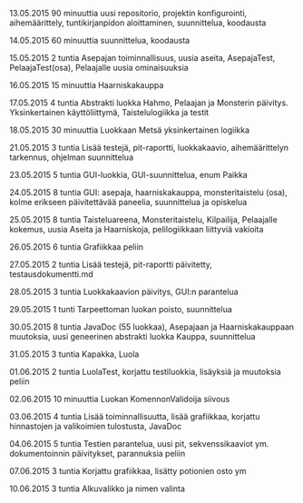 13.05.2015
90 minuuttia
uusi repositorio, projektin konfigurointi, aihemäärittely, tuntikirjanpidon aloittaminen, suunnittelua, koodausta

14.05.2015
60 minuuttia
suunnittelua, koodausta

15.05.2015
2 tuntia
Asepajan toiminnallisuus, uusia aseita, AsepajaTest, PelaajaTest(osa), Pelaajalle uusia ominaisuuksia

16.05.2015
15 minuuttia
Haarniskakauppa

17.05.2015
4 tuntia
Abstrakti luokka Hahmo, Pelaajan ja Monsterin päivitys. Yksinkertainen käyttöliittymä, Taistelulogiikka ja testit

18.05.2015
30 minuuttia
Luokkaan Metsä yksinkertainen logiikka

21.05.2015
3 tuntia
Lisää testejä, pit-raportti, luokkakaavio, aihemäärittelyn tarkennus, ohjelman suunnittelua

23.05.2015
5 tuntia
GUI-luokkia, GUI-suunnittelua, enum Paikka

24.05.2015
8 tuntia
GUI: asepaja, haarniskakauppa, monsteritaistelu (osa), kolme erikseen päivitettävää paneelia, suunnittelua ja opiskelua

25.05.2015
8 tuntia
Taisteluareena, Monsteritaistelu, Kilpailija, Pelaajalle kokemus, uusia Aseita ja Haarniskoja, pelilogiikkaan liittyviä vakioita

26.05.2015
6 tuntia
Grafiikkaa peliin

27.05.2015
2 tuntia
Lisää testejä, pit-raportti päivitetty, testausdokumentti.md

28.05.2015
3 tuntia
Luokkakaavion päivitys, GUI:n parantelua

29.05.2015
1 tunti
Tarpeettoman luokan poisto, suunnittelua

30.05.2015
8 tuntia
JavaDoc (55 luokkaa), Asepajaan ja Haarniskakauppaan muutoksia, uusi geneerinen abstrakti luokka Kauppa, suunnittelua

31.05.2015
3 tuntia
Kapakka, Luola

01.06.2015
2 tuntia
LuolaTest, korjattu testiluokkia, lisäyksiä ja muutoksia peliin

02.06.2015
10 minuuttia
Luokan KomennonValidoija siivous

03.06.2015
4 tuntia
Lisää toiminnallisuutta, lisää grafiikkaa, korjattu hinnastojen ja valikoimien tulostusta, JavaDoc

04.06.2015
5 tuntia
Testien parantelua, uusi pit, sekvenssikaaviot ym. dokumentoinnin päivitykset, parannuksia peliin

07.06.2015
3 tuntia
Korjattu grafiikkaa, lisätty potionien osto ym

10.06.2015
3 tuntia
Alkuvalikko ja nimen valinta
